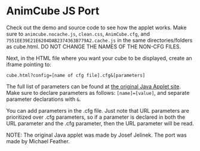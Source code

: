 # AnimCube JS Port
Check out the demo and source code to see how the applet works. Make sure to `animcube.nocache.js`, `clean.css`, `AnimCube.cfg`, and `7551EE39E21E6204DAB2374363B779A2.cache.js` in the same directories/folders as cube.html. DO NOT CHANGE THE NAMES OF THE NON-CFG FILES.

Next, in the HTML file where you want your cube to be displayed, create an iframe pointing to:

`cube.html?config=[name of cfg file].cfg&[parameters]`

The full list of parameters can be found at [the original Java Applet site](http://software.rubikscube.info/AnimCube/). Make sure to declare parameters as follows: `[name]=[value]`, and separate parameter declarations with `&`.

You can add parameters in the .cfg file. Just note that URL parameters are prioritized over .cfg parameters, so if a parameter is declared in both the URL parameter and the .cfg parameter, then the URL parameter will be read.

NOTE: The original Java applet was made by Josef Jelinek. The port was made by Michael Feather.
